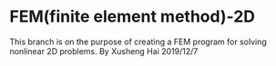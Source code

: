 # FEM(finite element method)-2D
This branch is on the purpose of creating a FEM program for solving nonlinear 2D problems.
By Xusheng Hai
2019/12/7

